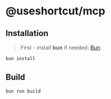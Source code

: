 # @useshortcut/mcp

## Installation

> First - install **bun** if needed: [Bun](https://bun.sh).

```bash
bun install
```

## Build

```bash
bun run build
```